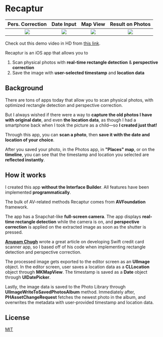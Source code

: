 # Recaptur

 Pers. Correction                     |  Date Input                | Map View  | Result on Photos
:-------------------------:|:-------------------------:|:-------------------------:|:-------------------------:
 ![](https://github.com/jason-ono/Story/blob/master/recaptur_assets/pC%20(4).gif?raw=true) |  ![](https://github.com/jason-ono/Story/blob/master/recaptur_assets/date%20(1).gif?raw=true)  |  ![](https://github.com/jason-ono/Story/blob/master/recaptur_assets/sydney.gif?raw=true) | ![](https://github.com/jason-ono/Story/blob/master/recaptur_assets/result.gif?raw=true) 

Check out this demo video in HD from [this link](https://drive.google.com/file/d/1trLvH05VblkAQIuu-ghBhJW9UMEaJCMP/view?usp=sharing). 

Recaptur is an iOS app that allows you to
1. Scan physical photos with **real-time rectangle detection** & **perspective correction**
2. Save the image with **user-selected timestamp** and **location data**

## Background

There are tons of apps today that allow you to scan physical photos, with optimized rectangle detection and perspective correction. 

But I always wished if there were a way to **capture the old photos I have with original date**, and even **the location data**, as though I had a smartphone back when I took the picture as a child—so **I created just that!**

Through this app, you can **scan a photo**, then **save it with the date and location of your choice**. 

After you saved your photo, in the Photos app, in **"Places" map**, or on the **timeline**, you can see that the timestamp and location you selected are **reflected instantly**.

## How it works

I created this app **without the Interface Builder**. All features have been implemented **programmatically**.

The bulk of AV-related methods Recaptur comes from **AVFoundation** framework. 

The app has a Snapchat-like **full-screen camera**. The app displays **real-time rectangle detection** while the camera is on, and **perspective correction** is applied on the extracted image as soon as the shutter is pressed.

[**Anupam Chugh**](https://heartbeat.fritz.ai/scanning-credit-cards-with-computer-vision-on-ios-c3f4d8912de4) wrote a great article on developing Swift credit card scanner app, so I based off of his code when implementing rectangle detection and perspective correction. 

The processed image gets exported to the editor screen as an **UIImage** object. In the editor screen, user saves a location data as a **CLLocation** object through **MKMapView**. The timestamp is saved as a **Date** object through **UIDatePicker**.

Lastly, the image data is saved to the Photo Library through **UIImageWriteToSavedPhotosAlbum** method. Immediately after, **PHAssetChangeRequest** fetches the newest photo in the album, and overwrites the metadata with user-provided timestamp and location data.


## License

[MIT](https://choosealicense.com/licenses/mit/)
